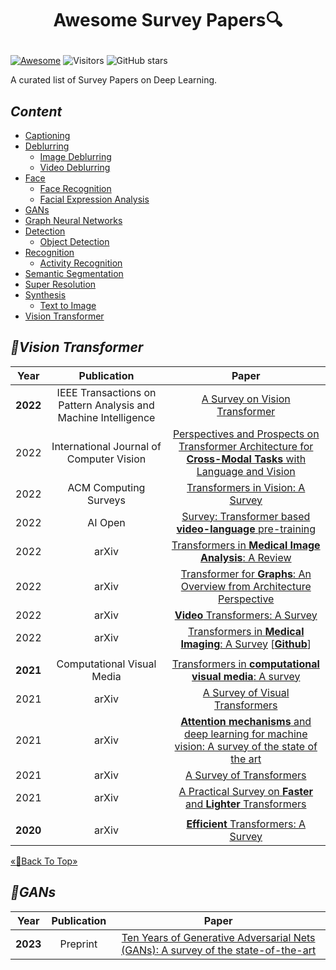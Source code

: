 # <p align=center>Awesome Survey Papers🔍</p>

[![Awesome](https://cdn.rawgit.com/sindresorhus/awesome/d7305f38d29fed78fa85652e3a63e154dd8e8829/media/badge.svg)](https://github.com/sindresorhus/awesome) ![Visitors](https://visitor-badge.glitch.me/badge?page_id=Yutong-Zhou-cv/Awesome-Survey-Papers) ![GitHub stars](https://img.shields.io/github/stars/Yutong-Zhou-cv/Awesome-Survey-Papers.svg?color=red) 

A curated list of Survey Papers on Deep Learning.

## <span id="head-content"> *Content* </span>
* [Captioning](#Captioning)
* [Deblurring](#Deblurring)
  * [Image Deblurring](#I-Deblurring)
  * [Video Deblurring](#V-Deblurring)
* [Face](#Face)
  * [Face Recognition](#Face-Recognition)
  * [Facial Expression Analysis](#Facial-Expression-Analysis)
* [GANs](#GANs)
* [Graph Neural Networks](#Graph-Neural-Networks)
* [Detection](#Detection)
  * [Object Detection](#Object-Detection)
* [Recognition](#Recognition)
  * [Activity Recognition](#Activity-Recognition)
* [Semantic Segmentation](#Semantic-Segmentation)
* [Super Resolution](#Super-Resolution)  
* [Synthesis](#Synthesis)
  * [Text to Image](#Text-to-Image)
* [Vision Transformer](#Vision-Transformer)

 
## <span id="Vision-Transformer"> *🌼Vision Transformer* </span>
|Year|Publication|Paper|
|:---:|:---:|:---:|
|**2022**|IEEE Transactions on Pattern Analysis and Machine Intelligence|[A Survey on Vision Transformer](https://ieeexplore.ieee.org/abstract/document/9716741/)|
|2022|International Journal of Computer Vision|[Perspectives and Prospects on Transformer Architecture for **Cross-Modal Tasks** with Language and Vision](https://link.springer.com/article/10.1007/s11263-021-01547-8)|
|2022|ACM Computing Surveys|[Transformers in Vision: A Survey](https://dl.acm.org/doi/abs/10.1145/3505244)|
|2022|AI Open|[Survey: Transformer based **video-language** pre-training](https://www.sciencedirect.com/science/article/pii/S2666651022000018)|
|2022|arXiv|[Transformers in **Medical Image Analysis**: A Review](https://arxiv.org/abs/2202.12165)|
|2022|arXiv|[Transformer for **Graphs**: An Overview from Architecture Perspective](https://arxiv.org/abs/2202.08455)|
|2022|arXiv|[**Video** Transformers: A Survey](https://arxiv.org/abs/2201.05991)|
|2022|arXiv|[Transformers in **Medical Imaging**: A Survey](https://arxiv.org/abs/2201.09873v1) [[**Github**](https://github.com/fahadshamshad/awesome-transformers-in-medical-imaging)]|
||||
|**2021**|Computational Visual Media|[Transformers in **computational visual media**: A survey](https://link.springer.com/article/10.1007/s41095-021-0247-3)|
|2021|arXiv|[A Survey of Visual Transformers](https://arxiv.org/abs/2111.06091)|
|2021|arXiv|[**Attention mechanisms** and deep learning for machine vision: A survey of the state of the art](https://arxiv.org/abs/2106.07550)|
|2021|arXiv|[A Survey of Transformers](https://arxiv.org/abs/2106.04554)|
|2021|arXiv|[A Practical Survey on **Faster** and **Lighter** Transformers](https://arxiv.org/abs/2103.14636)|
||||
|**2020**|arXiv|[**Efficient** Transformers: A Survey](https://arxiv.org/abs/2009.06732)|

 [       «🎯Back To Top»       ](#)

## <span id="GANs"> *🌼GANs* </span>
|Year|Publication|Paper|
|:---:|:---:|:---:|
|**2023**|Preprint|[Ten Years of Generative Adversarial Nets (GANs): A survey of the state-of-the-art](https://www.researchgate.net/publication/373551906_Ten_Years_of_Generative_Adversarial_Nets_GANs_A_survey_of_the_state-of-the-art)|


<!--
## <span id="xxx"> *xxx* </span>
|Year|Publication|Paper|
|:---:|:---:|:---:|

 [       «🎯Back To Top»       ](#)
-->
